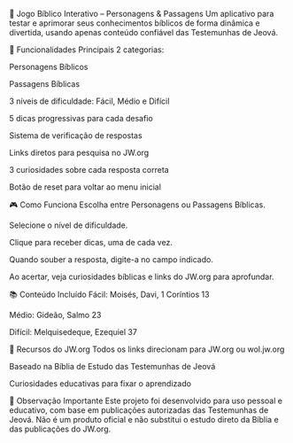 📖 Jogo Bíblico Interativo – Personagens & Passagens
Um aplicativo para testar e aprimorar seus conhecimentos bíblicos de forma dinâmica e divertida, usando apenas conteúdo confiável das Testemunhas de Jeová.

🎯 Funcionalidades Principais
2 categorias:

Personagens Bíblicos

Passagens Bíblicas

3 níveis de dificuldade: Fácil, Médio e Difícil

5 dicas progressivas para cada desafio

Sistema de verificação de respostas

Links diretos para pesquisa no JW.org

3 curiosidades sobre cada resposta correta

Botão de reset para voltar ao menu inicial

🎮 Como Funciona
Escolha entre Personagens ou Passagens Bíblicas.

Selecione o nível de dificuldade.

Clique para receber dicas, uma de cada vez.

Quando souber a resposta, digite-a no campo indicado.

Ao acertar, veja curiosidades bíblicas e links do JW.org para aprofundar.

📚 Conteúdo Incluído
Fácil: Moisés, Davi, 1 Coríntios 13

Médio: Gideão, Salmo 23

Difícil: Melquisedeque, Ezequiel 37

🔗 Recursos do JW.org
Todos os links direcionam para JW.org ou wol.jw.org

Baseado na Bíblia de Estudo das Testemunhas de Jeová

Curiosidades educativas para fixar o aprendizado

📌 Observação Importante
Este projeto foi desenvolvido para uso pessoal e educativo, com base em publicações autorizadas das Testemunhas de Jeová.
Não é um produto oficial e não substitui o estudo direto da Bíblia e das publicações do JW.org.
